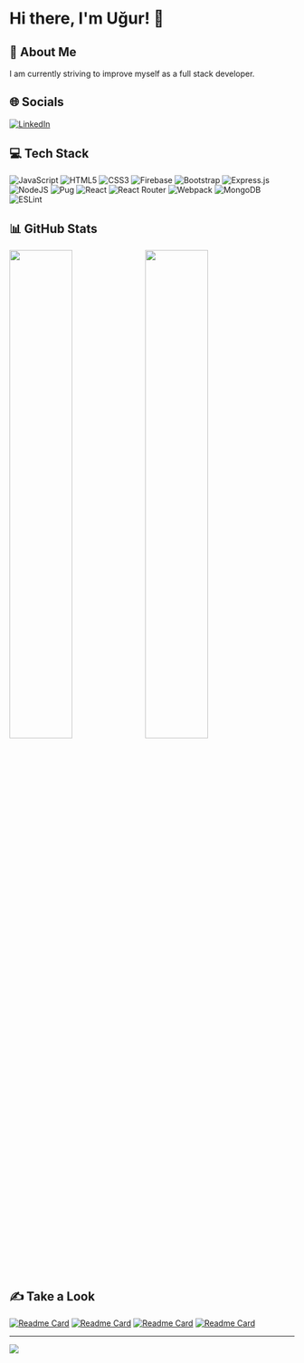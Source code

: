 # Hi there, I'm Uğur! 👋

## 💫 About Me
I am currently striving to improve myself as a full stack developer.

## 🌐 Socials
[![LinkedIn](https://img.shields.io/badge/LinkedIn-%230077B5.svg?logo=linkedin&logoColor=white)](https://linkedin.com/in/uguryilmazdev) 

## 💻 Tech Stack
![JavaScript](https://img.shields.io/badge/javascript-%23323330.svg?style=for-the-badge&logo=javascript&logoColor=%23F7DF1E) ![HTML5](https://img.shields.io/badge/html5-%23E34F26.svg?style=for-the-badge&logo=html5&logoColor=white) ![CSS3](https://img.shields.io/badge/css3-%231572B6.svg?style=for-the-badge&logo=css3&logoColor=white) ![Firebase](https://img.shields.io/badge/firebase-%23039BE5.svg?style=for-the-badge&logo=firebase) ![Bootstrap](https://img.shields.io/badge/bootstrap-%23563D7C.svg?style=for-the-badge&logo=bootstrap&logoColor=white) ![Express.js](https://img.shields.io/badge/express.js-%23404d59.svg?style=for-the-badge&logo=express&logoColor=%2361DAFB) ![NodeJS](https://img.shields.io/badge/node.js-6DA55F?style=for-the-badge&logo=node.js&logoColor=white) ![Pug](https://img.shields.io/badge/Pug-FFF?style=for-the-badge&logo=pug&logoColor=A86454) ![React](https://img.shields.io/badge/react-%2320232a.svg?style=for-the-badge&logo=react&logoColor=%2361DAFB) ![React Router](https://img.shields.io/badge/React_Router-CA4245?style=for-the-badge&logo=react-router&logoColor=white) ![Webpack](https://img.shields.io/badge/webpack-%238DD6F9.svg?style=for-the-badge&logo=webpack&logoColor=black) ![MongoDB](https://img.shields.io/badge/MongoDB-%234ea94b.svg?style=for-the-badge&logo=mongodb&logoColor=white) ![ESLint](https://img.shields.io/badge/ESLint-4B3263?style=for-the-badge&logo=eslint&logoColor=white)

## 📊 GitHub Stats
<img align="left" width="47%" src="https://github-readme-streak-stats.herokuapp.com/?user=uguryilmazdev&theme=merko&hide_border=false">
<img align="left" width="47%" src="https://github-readme-stats.vercel.app/api/top-langs/?username=uguryilmazdev&theme=merko&hide_border=false&include_all_commits=false&count_private=false&layout=compact">

## ✍️ Take a Look
[![Readme Card](https://github-readme-stats.vercel.app/api/pin/?username=uguryilmazdev&show_owner=true&repo=computer-equipment-inventory)](https://github.com/uguryilmazdev/computer-equipment-inventory)
[![Readme Card](https://github-readme-stats.vercel.app/api/pin/?username=uguryilmazdev&show_owner=true&repo=cv-project)](https://github.com/uguryilmazdev/cv-project)
[![Readme Card](https://github-readme-stats.vercel.app/api/pin/?username=uguryilmazdev&show_owner=true&repo=shopping-cart)](https://github.com/uguryilmazdev/shopping-cart)
[![Readme Card](https://github-readme-stats.vercel.app/api/pin/?username=uguryilmazdev&show_owner=true&repo=to-do-list)](https://github.com/uguryilmazdev/to-do-list)


---

[![](https://visitcount.itsvg.in/api?id=uguryilmazdev&icon=0&color=3)](https://visitcount.itsvg.in)
